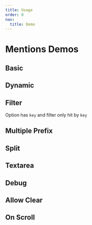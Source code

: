 ```yaml
---
title: Usage
order: 0
nav:
  title: Demo
---
```


# Mentions Demos

## Basic

<code src="./examples/basic.tsx"></code>

## Dynamic

<code src="./examples/dynamic.tsx"></code>

## Filter

Option has `key` and filter only hit by `key`

<code src="./examples/filter.tsx"></code>

## Multiple Prefix

<code src="./examples/multiple-prefix.tsx"></code>

## Split

<code src="./examples/split.tsx"></code>

## Textarea

<code src="./examples/textarea.tsx"></code>

## Debug

<code src="./examples/debug.tsx"></code>

## Allow Clear

<code src="./examples/allowClear.tsx"></code>

## On Scroll

<code src="./examples/onScroll.tsx"></code>
